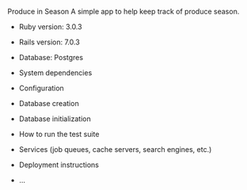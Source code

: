 Produce in Season
A simple app to help keep track of produce season.

* Ruby version: 3.0.3
* Rails version: 7.0.3
* Database: Postgres

* System dependencies

* Configuration

* Database creation

* Database initialization

* How to run the test suite

* Services (job queues, cache servers, search engines, etc.)

* Deployment instructions

* ...
